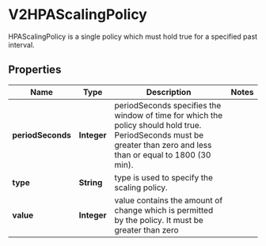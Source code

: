 

# V2HPAScalingPolicy

HPAScalingPolicy is a single policy which must hold true for a specified past interval.
## Properties

Name | Type | Description | Notes
------------ | ------------- | ------------- | -------------
**periodSeconds** | **Integer** | periodSeconds specifies the window of time for which the policy should hold true. PeriodSeconds must be greater than zero and less than or equal to 1800 (30 min). | 
**type** | **String** | type is used to specify the scaling policy. | 
**value** | **Integer** | value contains the amount of change which is permitted by the policy. It must be greater than zero | 



